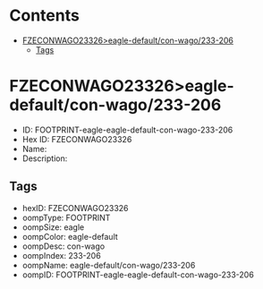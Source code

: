 



Contents
========

* [FZECONWAGO23326>eagle-default/con-wago/233-206](#fzeconwago23326eagle-defaultcon-wago233-206)
	* [Tags](#tags)

# FZECONWAGO23326>eagle-default/con-wago/233-206

- ID: FOOTPRINT-eagle-eagle-default-con-wago-233-206
- Hex ID: FZECONWAGO23326
- Name: 
- Description: 

## Tags

- hexID: FZECONWAGO23326
- oompType: FOOTPRINT
- oompSize: eagle
- oompColor: eagle-default
- oompDesc: con-wago
- oompIndex: 233-206
- oompName: eagle-default/con-wago/233-206
- oompID: FOOTPRINT-eagle-eagle-default-con-wago-233-206
